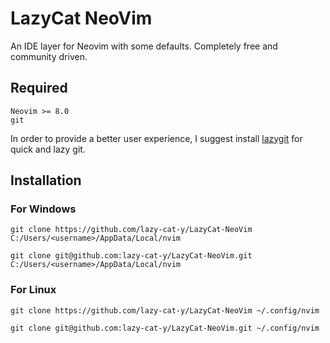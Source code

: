 # LazyCat NeoVim

An IDE layer for Neovim with some defaults. Completely free and community driven.

## Required
```
Neovim >= 8.0
git
```

In order to provide a better user experience, I suggest install [lazygit](https://github.com/jesseduffield/lazygit) for quick and lazy git.

## Installation
### For Windows
```
git clone https://github.com/lazy-cat-y/LazyCat-NeoVim C:/Users/<username>/AppData/Local/nvim

git clone git@github.com:lazy-cat-y/LazyCat-NeoVim.git C:/Users/<username>/AppData/Local/nvim
```

### For Linux
```
git clone https://github.com/lazy-cat-y/LazyCat-NeoVim ~/.config/nvim

git clone git@github.com:lazy-cat-y/LazyCat-NeoVim.git ~/.config/nvim
```
